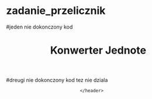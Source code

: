 # zadanie_przelicznik
#jeden nie dokonczony kod
<!DOCTYPE html>
<html>
<head>
<title>Konweter jednostek</title>
</head>
<body>
    <header>
<h1>Konwerter Jednote</h1>
    </header>     
<script languge="JavaScript">
const number1 = parseFloat(prompt('Na jaką jednostkę chcesz przeliczyć km czy mile'));
const number2 = parseFloat(prompt('Podaj ilość km/mil:'));

 if (isNaN)(number1) {
    document.write('wpisz poprawnie jednostkę');
 } else if (isNaN(number2)) {
document.write ('wpisz poprawną liczbe');
 } else {
document.write('<p>konwenter jedenostek<p>' 

}
</script>
</body>
</html>
#dreugi nie dokonczony kod tez nie dziala
<!DOCTYPE html>
<html>
<head>
<title>Konweter jednostek</title>
</head>
<body>
    <header>

    </header>     
<script languge="JavaScript">
<h1>Konwerter km na mile i mile na km</h1>

 function konwertujdomil() {
     const km = parseFloat(document.getElementById('kilometry').value);
if (!isNan(km)) {
document.getElementById('mile').val ue = (km * 0.621).toFixed(2) ; } else {

    document.getElementById('mile').val ue= '';

}

}
function konwertujdokm() {
    const miles = parseFloat(document.getElementById('mile').value);
    if (!isNan(mile)) {
        document.getAnimations('kiolmetry').value = '';

    }
}


</script>
</body>
</html>
